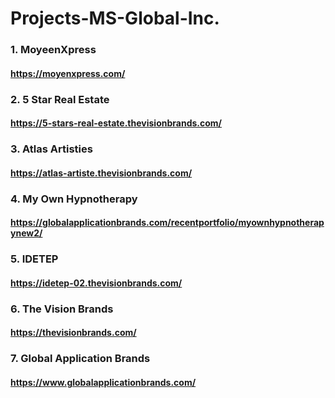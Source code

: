 # Projects-MS-Global-Inc.

### 1. MoyeenXpress
#### https://moyenxpress.com/

### 2. 5 Star Real Estate
#### https://5-stars-real-estate.thevisionbrands.com/

### 3. Atlas Artisties
#### https://atlas-artiste.thevisionbrands.com/

### 4. My Own Hypnotherapy
#### https://globalapplicationbrands.com/recentportfolio/myownhypnotherapynew2/

### 5. IDETEP
#### https://idetep-02.thevisionbrands.com/

### 6. The Vision Brands
#### https://thevisionbrands.com/

### 7. Global Application Brands
#### https://www.globalapplicationbrands.com/

###
####

###
####

###
####

###
####

###
####

###
####

###
####

###
####

###
####

###
####

###
####

###
####

###
####

###
####

###
####

###
####

###
####

###
####

###
####
